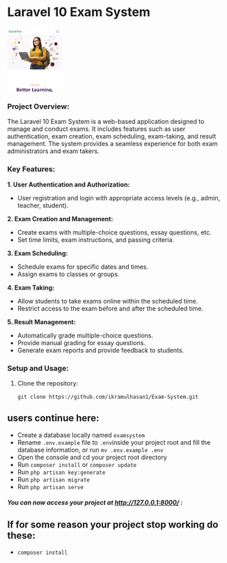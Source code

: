 # Laravel 10 Exam System

<div style="display: flex;>
  <img src="./public/ui/Full-Project-Image/COVER.png" alt="QuickTest" width="70%">
  <img src="./public/ui/Full-Project-Image/mobile.png" alt="QuickTest" width="25%">
</div>


### Project Overview:
The Laravel 10 Exam System is a web-based application designed to manage and conduct exams. It includes features such as user authentication, exam creation, exam scheduling, exam-taking, and result management. The system provides a seamless experience for both exam administrators and exam takers.

### Key Features:
**1. User Authentication and Authorization:**
   - User registration and login with appropriate access levels (e.g., admin, teacher, student).

**2. Exam Creation and Management:**
   - Create exams with multiple-choice questions, essay questions, etc.
   - Set time limits, exam instructions, and passing criteria.

**3. Exam Scheduling:**
   - Schedule exams for specific dates and times.
   - Assign exams to classes or groups.

**4. Exam Taking:**
   - Allow students to take exams online within the scheduled time.
   - Restrict access to the exam before and after the scheduled time.

**5. Result Management:**
   - Automatically grade multiple-choice questions.
   - Provide manual grading for essay questions.
   - Generate exam reports and provide feedback to students.


### Setup and Usage:
1. Clone the repository:
   ```
   git clone https://github.com/ikramulhasan1/Exam-System.git
   ```

## users continue here:

-   Create a database locally named `examsystem`
-   Rename `.env.example` file to `.env`inside your project root and fill the database information, or run `mv .env.example .env` 
-   Open the console and cd your project root directory
-   Run `composer install` or `composer update`
-   Run `php artisan key:generate`
-   Run `php artisan migrate`
-   Run `php artisan serve`

##### You can now access your project at http://127.0.0.1:8000/ :

## If for some reason your project stop working do these:

-   `composer install`
